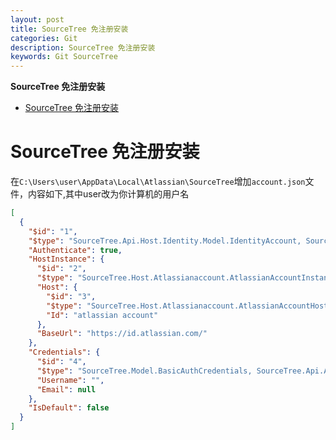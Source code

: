 ```yaml
---
layout: post
title: SourceTree 免注册安装
categories: Git
description: SourceTree 免注册安装
keywords: Git SourceTree
---
```


<!-- START doctoc generated TOC please keep comment here to allow auto update -->
<!-- DON'T EDIT THIS SECTION, INSTEAD RE-RUN doctoc TO UPDATE -->
**SourceTree 免注册安装**

- [SourceTree 免注册安装](#sourcetree-%E5%85%8D%E6%B3%A8%E5%86%8C%E5%AE%89%E8%A3%85)

<!-- END doctoc generated TOC please keep comment here to allow auto update -->


# SourceTree 免注册安装

在```C:\Users\user\AppData\Local\Atlassian\SourceTree```增加```account.json```文件，内容如下,其中user改为你计算机的用户名

```json
[
  {
    "$id": "1",
    "$type": "SourceTree.Api.Host.Identity.Model.IdentityAccount, SourceTree.Api.Host.Identity",
    "Authenticate": true,
    "HostInstance": {
      "$id": "2",
      "$type": "SourceTree.Host.Atlassianaccount.AtlassianAccountInstance, SourceTree.Host.AtlassianAccount",
      "Host": {
        "$id": "3",
        "$type": "SourceTree.Host.Atlassianaccount.AtlassianAccountHost, SourceTree.Host.AtlassianAccount",
        "Id": "atlassian account"
      },
      "BaseUrl": "https://id.atlassian.com/"
    },
    "Credentials": {
      "$id": "4",
      "$type": "SourceTree.Model.BasicAuthCredentials, SourceTree.Api.Account",
      "Username": "",
      "Email": null
    },
    "IsDefault": false
  }
]
```
